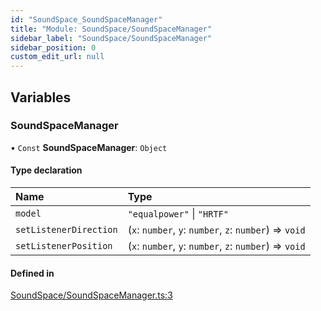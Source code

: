 ```yaml
---
id: "SoundSpace_SoundSpaceManager"
title: "Module: SoundSpace/SoundSpaceManager"
sidebar_label: "SoundSpace/SoundSpaceManager"
sidebar_position: 0
custom_edit_url: null
---
```


## Variables

### SoundSpaceManager

• `Const` **SoundSpaceManager**: `Object`

#### Type declaration

| Name | Type |
| :------ | :------ |
| `model` | ``"equalpower"`` \| ``"HRTF"`` |
| `setListenerDirection` | (`x`: `number`, `y`: `number`, `z`: `number`) => `void` |
| `setListenerPosition` | (`x`: `number`, `y`: `number`, `z`: `number`) => `void` |

#### Defined in

[SoundSpace/SoundSpaceManager.ts:3](https://github.com/lucasdamianjohnson/DivineVoxelEngine/blob/596fa7391478620ed460dfb4856ff0a763b91c49/divinestar/audio/src/SoundSpace/SoundSpaceManager.ts#L3)
